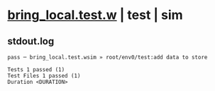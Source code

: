 # [bring_local.test.w](../../../../../examples/tests/valid/bring_local.test.w) | test | sim

## stdout.log
```log
pass ─ bring_local.test.wsim » root/env0/test:add data to store
 
Tests 1 passed (1)
Test Files 1 passed (1)
Duration <DURATION>
```

